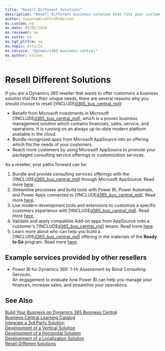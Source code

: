 ```yaml
---
title: "Resell Different Solutions"
description: "Resell different business solution that fits your customers' unique needs with Dynamics 365 Business Central."
author: SusanneWindfeldPedersen
ms.custom: na
ms.date: 04/01/2020
ms.reviewer: na
ms.suite: na
ms.tgt_pltfrm: na
ms.topic: article
ms.service: "dynamics365-business-central"
ms.author: solsen
---
```


# Resell Different Solutions

If you are a Dynamics 365 reseller that wants to offer customers a business solution that fits their unique needs, there are several reasons why you should choose to resell [!INCLUDE[d365_bus_central_md](../includes/d365_bus_central_md.md)]: 

- Benefit from Microsoft investments in Microsoft [!INCLUDE[d365_bus_central_md](../includes/d365_bus_central_md.md)], which is a proven business management solution which contains financials, sales, service, and operations. It is running on an always up-to-date modern platform available in the cloud. 
- Bundle recognized apps from Microsoft AppSource into an offering which fits the needs of your customers.
- Reach more customers by using Microsoft AppSource to promote your packaged consulting service offerings or customization services. 

As a reseller, your paths forward can be: 

1. Bundle and provide consulting services offerings with the [!INCLUDE[d365_bus_central_md](../includes/d365_bus_central_md.md)] through Microsoft AppSource. Read more [here](readiness-consulting.md).
2. Streamline processes and build tools with Power BI, Power Automate, and Power Apps connected to [!INCLUDE[d365_bus_central_md](../includes/d365_bus_central_md.md)]. Read more [here](readiness-no-code.md).
3. Use modern development tools and extensions to customize a specific customers experience with [!INCLUDE[d365_bus_central_md](../includes/d365_bus_central_md.md)]. Read more [here](readiness-customizing-tenants.md). 
4. Validate and apply compatible Add-on apps from AppSource onto a customer's [!INCLUDE[d365_bus_central_md](../includes/d365_bus_central_md.md)] tenant. Read more [here](readiness-add-on-apps.md).
5. Learn more about who can help you build a [!INCLUDE[d365_bus_central_md](../includes/d365_bus_central_md.md)] offering in the materials of the **Ready to Go** program. Read more [here](readiness-ready-to-go.md).

## Example services provided by other resellers

- Power BI for Dynamics 365: 1-Hr Assessment by Bond Consulting Services.  
    An engagement to evaluate how Power BI can help you manage your finances, increase sales, and streamline your operations.

## See Also
[Build Your Business on Dynamics 365 Business Central](readiness-welcome.md)  
[Business Central Learning Catalog](https://go.microsoft.com/fwlink/?linkid=2002101)  
[Integrate a 3rd Party Solution](readiness-thirdparty-solution.md)  
[Development of a Vertical Solution](readiness-develop-vertical.md)  
[Development of a Horizontal Solution](readiness-develop-horizontal.md)  
[Development of a Localization Solution](readiness-develop-localization.md)  
[Resell Different Solutions](readiness-reseller.md)  
